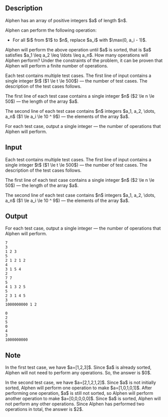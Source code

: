 ## Description

<div><p>Alphen has an array of positive integers $a$ of length $n$.</p><p>Alphen can perform the following operation: </p><ul> <li> For <span class="tex-font-style-bf">all</span> $i$ from $1$ to $n$, replace $a_i$ with $\max(0, a_i - 1)$. </li></ul><p>Alphen will perform the above operation until $a$ is sorted, that is $a$ satisfies $a_1 \leq a_2 \leq \ldots \leq a_n$. How many operations will Alphen perform? Under the constraints of the problem, it can be proven that Alphen will perform a finite number of operations.</p></div><div class="input-specification"><p>Each test contains multiple test cases. The first line of input contains a single integer $t$ ($1 \le t \le 500$)&nbsp;— the number of test cases. The description of the test cases follows.</p><p>The first line of each test case contains a single integer $n$ ($2 \le n \le 50$)&nbsp;— the length of the array $a$.</p><p>The second line of each test case contains $n$ integers $a_1, a_2, \dots, a_n$ ($1 \le a_i \le 10 ^ 9$)&nbsp;— the elements of the array $a$.</p></div><div class="output-specification"><p>For each test case, output a single integer&nbsp;— the number of operations that Alphen will perform.</p></div>

## Input

<p>Each test contains multiple test cases. The first line of input contains a single integer $t$ ($1 \le t \le 500$)&nbsp;— the number of test cases. The description of the test cases follows.</p><p>The first line of each test case contains a single integer $n$ ($2 \le n \le 50$)&nbsp;— the length of the array $a$.</p><p>The second line of each test case contains $n$ integers $a_1, a_2, \dots, a_n$ ($1 \le a_i \le 10 ^ 9$)&nbsp;— the elements of the array $a$.</p>

## Output

<p>For each test case, output a single integer&nbsp;— the number of operations that Alphen will perform.</p>





```input1|2,3,6,7,10,11,14,15
7
3
1 2 3
5
2 1 2 1 2
4
3 1 5 4
2
7 7
5
4 1 3 2 5
5
2 3 1 4 5
3
1000000000 1 2
```




```output1
0
2
5
0
4
3
1000000000
```



## Note

<p>In the first test case, we have $a=[1,2,3]$. Since $a$ is already sorted, Alphen will not need to perform any operations. So, the answer is $0$.</p><p>In the second test case, we have $a=[2,1,2,1,2]$. Since $a$ is not initially sorted, Alphen will perform one operation to make $a=[1,0,1,0,1]$. After performing one operation, $a$ is still not sorted, so Alphen will perform another operation to make $a=[0,0,0,0,0]$. Since $a$ is sorted, Alphen will not perform any other operations. Since Alphen has performed two operations in total, the answer is $2$.</p>

